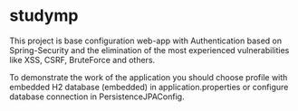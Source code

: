 # studymp

This project is base configuration web-app with Authentication based on Spring-Security 
and the elimination of the most experienced vulnerabilities like XSS, CSRF, BruteForce and others.

To demonstrate the work of the application you should choose profile with embedded H2 database (embedded) in application.properties
or configure database connection in PersistenceJPAConfig.
